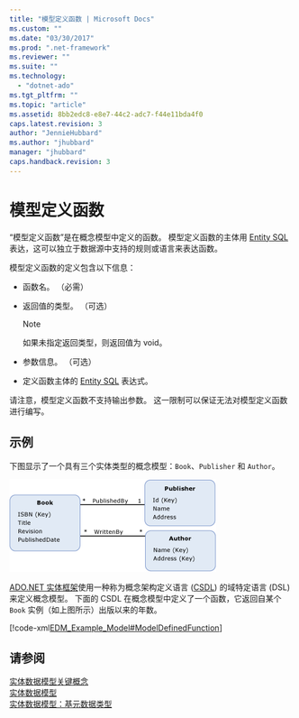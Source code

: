 ```yaml
---
title: "模型定义函数 | Microsoft Docs"
ms.custom: ""
ms.date: "03/30/2017"
ms.prod: ".net-framework"
ms.reviewer: ""
ms.suite: ""
ms.technology: 
  - "dotnet-ado"
ms.tgt_pltfrm: ""
ms.topic: "article"
ms.assetid: 8bb2edc8-e8e7-44c2-adc7-f44e11bda4f0
caps.latest.revision: 3
author: "JennieHubbard"
ms.author: "jhubbard"
manager: "jhubbard"
caps.handback.revision: 3
---
```

# 模型定义函数
“模型定义函数”是在概念模型中定义的函数。  模型定义函数的主体用 [Entity SQL](../../../../docs/framework/data/adonet/ef/language-reference/entity-sql-language.md) 表达，这可以独立于数据源中支持的规则或语言来表达函数。  
  
 模型定义函数的定义包含以下信息：  
  
-   函数名。  （必需）  
  
-   返回值的类型。  （可选）  
  
    > [!NOTE]
    >  如果未指定返回类型，则返回值为 void。  
  
-   参数信息。  （可选）  
  
-   定义函数主体的 [Entity SQL](../../../../docs/framework/data/adonet/ef/language-reference/entity-sql-language.md) 表达式。  
  
 请注意，模型定义函数不支持输出参数。  这一限制可以保证无法对模型定义函数进行编写。  
  
## 示例  
 下图显示了一个具有三个实体类型的概念模型：`Book`、`Publisher` 和 `Author`。  
  
 ![具有发布日期的模型](../../../../docs/framework/data/adonet/media/modelwithpublisheddate.gif "ModelWithPublishedDate")  
  
 [ADO.NET 实体框架](../../../../docs/framework/data/adonet/ef/index.md)使用一种称为概念架构定义语言 \([CSDL](../../../../docs/framework/data/adonet/ef/language-reference/csdl-specification.md)\) 的域特定语言 \(DSL\) 来定义概念模型。  下面的 CSDL 在概念模型中定义了一个函数，它返回自某个 `Book` 实例（如上图所示）出版以来的年数。  
  
 [!code-xml[EDM_Example_Model#ModelDefinedFunction](../../../../samples/snippets/xml/VS_Snippets_Data/edm_example_model/xml/books4.edmx#modeldefinedfunction)]  
  
## 请参阅  
 [实体数据模型关键概念](../../../../docs/framework/data/adonet/entity-data-model-key-concepts.md)   
 [实体数据模型](../../../../docs/framework/data/adonet/entity-data-model.md)   
 [实体数据模型：基元数据类型](../../../../docs/framework/data/adonet/entity-data-model-primitive-data-types.md)